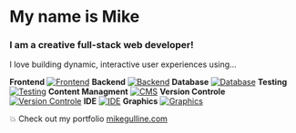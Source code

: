 # My name is Mike

### I am a creative full-stack web developer!

I love building dynamic, interactive user experiences using…

<!-- - HTML5
- CSS/TailwindCSS
- TypeScript
- React
- NextJS -->

**Frontend**
[![Frontend](https://skillicons.dev/icons?i=html,css,tailwind,js,ts,react,redux&perline=7)](https://www.gulline.com/resume)
**Backend**
[![Backend](https://skillicons.dev/icons?i=nextjs,nodejs,php&perline=3)](https://www.gulline.com/resume)
**Database**
[![Database](https://skillicons.dev/icons?i=mongodb,mysql,prisma,graphql&perline=4)](https://www.gulline.com/resume)
**Testing**
[![Testing](https://skillicons.dev/icons?i=jest,vitest&perline=2)](https://www.gulline.com/resume)
**Content Managment**
[![CMS](https://skillicons.dev/icons?i=wordpress,prisma&perline=2)](https://www.gulline.com/resume)
**Version Controle**
[![Version Controle](https://skillicons.dev/icons?i=github&perline=1)](https://www.gulline.com/resume)
**IDE**
[![IDE](https://skillicons.dev/icons?i=vscode&perline=1)](https://www.gulline.com/resume)
**Graphics**
[![Graphics](https://skillicons.dev/icons?i=ps,ai,figma&perline=3)](https://www.gulline.com/resume)

💥 Check out my portfolio [mikegulline.com](https://www.gulline.com/)

<!--
**mikegulline/mikegulline** is a ✨ _special_ ✨ repository because its `README.md` (this file) appears on your GitHub profile.

Here are some ideas to get you started:

- 🔭 I’m currently working on ...
- 🌱 I’m currently learning ...
- 👯 I’m looking to collaborate on ...
- 🤔 I’m looking for help with ...
- 💬 Ask me about ...
- 📫 How to reach me: ...
- 😄 Pronouns: ...
- ⚡ Fun fact: ...
-->
